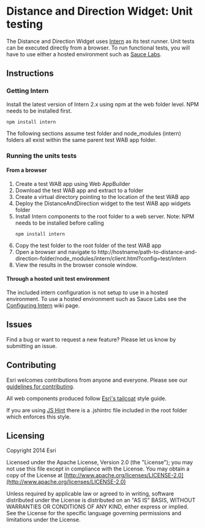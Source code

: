 Distance and Direction Widget: Unit testing
===========================================

The Distance and Direction Widget uses [Intern](http://theintern.io/) as its test runner.  Unit tests can be
executed directly from a browser.  To run functional tests, you will have to use either a hosted environment such as
[Sauce Labs](https://saucelabs.com/).

## Instructions

### Getting Intern

Install the latest version of Intern 2.x using npm at the web folder level. NPM needs to be installed first.

```
npm install intern
```

The following sections assume test folder  and node_modules (intern) folders all exist within the same parent
test WAB app folder.

### Running the units tests

#### From a browser

1. Create a test WAB app using Web AppBuilder
2. Download the test WAB app and extract to a folder
3. Create a virtual directory pointing to the location of the test WAB app
4. Deploy the DistanceAndDirection widget to the test WAB app widgets folder 
5. Install Intern components to the root folder to a web server. 
	Note: NPM needs to be installed before calling
	```
	npm install intern
	```
6. Copy the test folder to the root folder of the test WAB app
7. Open a browser and navigate to http://hostname/path-to-distance-and-direction-folder/node_modules/intern/client.html?config=test/intern
8. View the results in the browser console window.  

#### Through a hosted unit test environment

The included intern configuration is not setup to use in a hosted environment.  To use a hosted environment such as
Sauce Labs see the [Configuring Intern](https://github.com/theintern/intern/wiki/Configuring-Intern) wiki page.

## Issues

Find a bug or want to request a new feature?  Please let us know by submitting an issue.

## Contributing

Esri welcomes contributions from anyone and everyone. Please see our
[guidelines for contributing](https://github.com/esri/contributing).

All web components produced follow [Esri's tailcoat](http://arcgis.github.io/tailcoat/styleguides/css/) style guide.

If you are using [JS Hint](http://http://www.jshint.com/) there is a .jshintrc file included in the root folder which
enforces this style.

## Licensing

Copyright 2014 Esri

Licensed under the Apache License, Version 2.0 (the "License"); you may not use this file except in compliance
with the License.  You may obtain a copy of the License at
[http://www.apache.org/licenses/LICENSE-2.0](http://www.apache.org/licenses/LICENSE-2.0)

Unless required by applicable law or agreed to in writing, software distributed under the License is distributed on
an "AS IS" BASIS, WITHOUT WARRANTIES OR CONDITIONS OF ANY KIND, either express or implied. See the License for the
specific language governing permissions and limitations under the License.